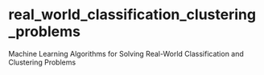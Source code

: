 # real_world_classification_clustering_problems
Machine Learning Algorithms for Solving Real-World Classification and Clustering Problems
